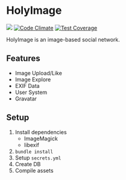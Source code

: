 # HolyImage

[![](https://api.travis-ci.org/crispgm/holy-images.svg?branch=master)](https://travis-ci.org/crispgm/holy-images)
[![Code Climate](https://codeclimate.com/github/dripcoffee/holy-images/badges/gpa.svg)](https://codeclimate.com/github/dripcoffee/holy-images)
[![Test Coverage](https://codeclimate.com/github/dripcoffee/holy-images/badges/coverage.svg)](https://codeclimate.com/github/dripcoffee/holy-images/coverage)

HolyImage is an image-based social network.

## Features

* Image Upload/Like
* Image Explore
* EXIF Data
* User System
* Gravatar

## Setup

1. Install dependencies
	* ImageMagick
	* libexif
2. `bundle install`
3. Setup `secrets.yml`
4. Create DB
5. Compile assets
